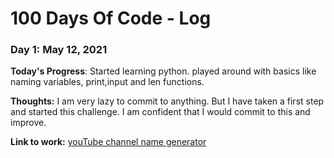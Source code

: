 # 100 Days Of Code - Log

### Day 1: May 12, 2021


**Today's Progress**: Started learning python. played around with basics like naming variables, print,input and len functions.

**Thoughts:** I am very lazy to commit to anything. But I have taken a first step and started this challenge. I am confident that I would commit to this and improve.

**Link to work:** [youTube channel name generator](https://github.com/Akshara604/youTubeChannelNameGenerator)


